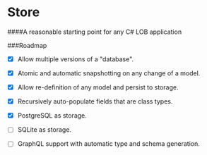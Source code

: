 # Store
####A reasonable starting point for any C# LOB application

###Roadmap
- [x] Allow multiple versions of a "database".
- [x] Atomic and automatic snapshotting on any change of a model.
- [x] Allow re-definition of any model and persist to storage.
- [x] Recursively auto-populate fields that are class types.
- [x] PostgreSQL as storage.
- [ ] SQLite as storage.
- [ ] GraphQL support with automatic type and schema generation.


